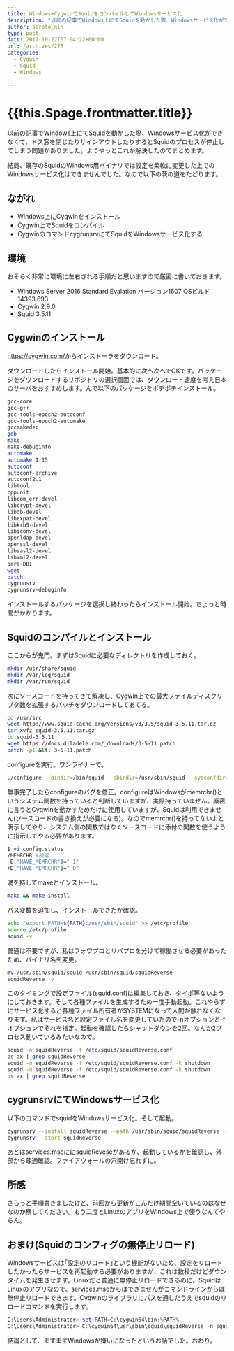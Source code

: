 ```yaml
---
title: Windows+CygwinでSquidをコンパイルしてWindowsサービス化
description: "以前の記事でWindows上にてSquidを動かした際、Windowsサービス化ができなくて、ドス窓を閉じたりサインアウトしたりするとSquidのプロセスが停止してしまう問題がありました。ようやっとこれが解決したのでまとめます。"
author: seroto_nin
type: post
date: 2017-10-22T07:04:22+00:00
url: /archives/278
categories:
  - Cygwin
  - Squid
  - Windows

---
```

# {{this.$page.frontmatter.title}}

[以前の記事][1]でWindows上にてSquidを動かした際、Windowsサービス化ができなくて、ドス窓を閉じたりサインアウトしたりするとSquidのプロセスが停止してしまう問題がありました。ようやっとこれが解決したのでまとめます。

<!--more-->

結局、既存のSquidのWindows用バイナリでは設定を柔軟に変更した上でのWindowsサービス化はできませんでした。なので以下の茨の道をたどります。

## ながれ

* Windows上にCygwinをインストール
* Cygwin上でSquidをコンパイル
* CygwinのコマンドcygrunsrvにてSquidをWindowsサービス化する

## 環境

おそらく非常に環境に左右される手順だと思いますので厳密に書いておきます。

* Windows Server 2016 Standard Evalation バージョン1607 OSビルド14393.693
* Cygwin 2.9.0
* Squid 3.5.11

## Cygwinのインストール

<https://cygwin.com/>からインストーラをダウンロード。

ダウンロードしたらインストール開始。基本的に次へ次へでOKです。パッケージをダウンロードするリポジトリの選択画面では、ダウンロード速度を考え日本のサーバをおすすめします。んで以下のパッケージをポチポチインストール。

```bash
gcc-core
gcc-g++
gcc-tools-epoch2-autoconf
gcc-tools-epoch2-automake
gccmakedep
gdb
make
make-debuginfo
automake
automake 1.15
autoconf
autoconf-archive
autoconf2.1
libtool
cppunit
libcom_err-devel
libcrypt-devel
libdb-devel
libexpat-devel
libkrb5-devel
libiconv-devel
openldap-devel
openssl-devel
libsasl2-devel
libxml2-devel
perl-DBI
wget
patch
cygrunsrv
cygrunsrv-debuginfo
```

インストールするパッケージを選択し終わったらインストール開始。ちょっと時間がかかります。

## Squidのコンパイルとインストール

ここからが鬼門。まずはSquidに必要なディレクトリを作成しておく。

```bash
mkdir /usr/share/squid
mkdir /var/log/squid
mkdir /var/run/squid
```

次にソースコードを持ってきて解凍し、Cygwin上での最大ファイルディスクリプタ数を拡張するパッチをダウンロードしてあてる。

```bash
cd /usr/src
wget http://www.squid-cache.org/Versions/v3/3.5/squid-3.5.11.tar.gz
tar xvfz squid-3.5.11.tar.gz
cd squid-3.5.11
wget https://docs.diladele.com/_downloads/3-5-11.patch
patch -p1 &lt; 3-5-11.patch
```

configureを実行。ワンライナーで。

```bash
./configure --bindir=/bin/squid --sbindir=/usr/sbin/squid --sysconfdir=/etc/squid --datadir=/usr/share/squid --disable-strict-error-checking --with-logdir=/var/log/squid --with-swapdir=/var/cache/squid --with-pidfile=/var/run/squid.pid --enable-ssl --enable-delay-pools --enable-ssl-crtd --enable-icap-client --enable-esi --disable-eui --localstatedir=/var/run/squid --sharedstatedir=/var/run/squid --datarootdir=/usr/share/squid --enable-disk-io="AIO,Blocking,DiskThreads,IpcIo,Mmapped" --enable-auth-basic="DB,LDAP,NCSA,POP3,RADIUS,SASL,SMB,fake,getpwnam" --enable-auth-ntlm='fake' --enable-auth-negotiate='kerberos,wrapper' --enable-external-acl-helpers='LDAP_group,SQL_session,eDirectory_userip,file_userip,kerberos_ldap_group,session,time_quota,unix_group,wbinfo_group' --with-openssl --with-filedescriptors=65536 --enable-removal-policies="lru,heap" --disable-wccp --disable-wccpv2
```

無事完了したらconfigureのバグを修正。configureはWindowsがmemrchr()というシステム関数を持っていると判断していますが、実際持っていません。厳密に言うとCygwinを動かすためだけに使用していますが、Squidは利用できません(ソースコードの書き換えが必要になる)。なのでmemrchr()を持ってないよと明示してやり、システム側の関数ではなくソースコードに添付の関数を使うように指示してやる必要があります。

```bash
$ vi config.status
/MEMRCHR #検索
-D["HAVE_MEMRCHR"]=" 1"
+D["HAVE_MEMRCHR"]=" 0"
```

満を持してmakeとインストール。

```bash
make && make install
```

パス変数を追加し、インストールできたか確認。

```bash
echo "export PATH=${PATH}:/usr/sbin/squid" >> /etc/profile
source /etc/profile
squid -v
```

普通は不要ですが、私はフォワプロとリバプロを分けて稼働させる必要があったため、バイナリ名を変更。

```bash
mv /usr/sbin/squid/squid /usr/sbin/squid/squidReverse
squidReverse -v
```

このタイミングで設定ファイル(squid.conf)は編集しておき、タイポ等ないようにしておきます。そして各種ファイルを生成するため一度手動起動。これやらずにサービス化すると各種ファイル所有者がSYSTEMになって人間が触れなくなります。私はサービス名と設定ファイル名を変更していたので-nオプションと-fオプションでそれを指定。起動を確認したらシャットダウンを2回。なんか2プロセス動いているみたいなので。

```bash
squid -n squidReverse -f /etc/squid/squidReverse.conf
ps ax | grep squidReverse
squid -n squidReverse -f /etc/squid/squidReverse.conf -k shutdown
squid -n squidReverse -f /etc/squid/squidReverse.conf -k shutdown
ps ax | grep squidReverse
```

## cygrunsrvにてWindowsサービス化

以下のコマンドでsquidをWindowsサービス化。そして起動。

```bash
cygrunsrv --install squidReverse --path /usr/sbin/squid/squidReverse --args "-N -n squidReverse -f /etc/squid/squidReverse.conf" -y tcpip --type auto
cygrunsrv --start squidReverse
```

あとはservices.mscににsquidReveseがあるか、起動しているかを確認し、外部から疎通確認。ファイアウォールの穴開け忘れずに。

## 所感

さらっと手順書きましたけど、前回から更新がこんだけ期間空いているのはなぜなのか察してください。もう二度とLinuxのアプリをWindows上で使うなんてやらん。

## おまけ(Squidのコンフィグの無停止リロード)

Windowsサービスは｢設定のリロード｣という機能がないため、設定をリロードしたかったらサービスを再起動する必要がありますが、これは数秒だけどダウンタイムを発生させます。Linuxだと普通に無停止リロードできるのに。SquidはLinuxのアプリなので、services.mscからはできませんがコマンドラインからは無停止リロードできます。Cygwinのライブラリにパスを通したうえでsquidのリロードコマンドを実行します。

```powershell
C:\Users\Administrator> set PATH=C:\cygwin64\bin;%PATH%
C:\Users\Administrator> C:\cygwin64\usr\sbin\squid\squidReverse -n squidReverse -k reconfigure -f /etc/squid/squidReverse.conf
```

結論として、ますますWindowsが嫌いになったというお話でした。おわり。

 [1]: https://www.serotoninpower.club/archives/227
